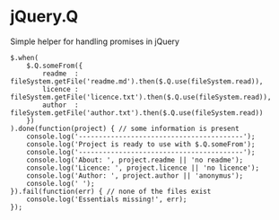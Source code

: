 jQuery.Q
========

Simple helper for handling promises in jQuery

    $.when(
        $.Q.someFrom({
            readme  : fileSystem.getFile('readme.md').then($.Q.use(fileSystem.read)),
            licence : fileSystem.getFile('licence.txt').then($.Q.use(fileSystem.read)),
            author  : fileSystem.getFile('author.txt').then($.Q.use(fileSystem.read))
        })
    ).done(function(project) { // some information is present
        console.log('-----------------------------------------');
        console.log('Project is ready to use with $.Q.someFrom');
        console.log('-----------------------------------------');
        console.log('About: ', project.readme || 'no readme');
        console.log('Licence: ', project.licence || 'no licence');
        console.log('Author: ', project.author || 'anonymus');
        console.log(' ');
    }).fail(function(err) { // none of the files exist
        console.log('Essentials missing!', err);
    });
